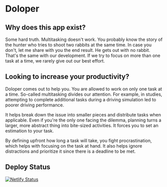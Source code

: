 # Doloper

## Why does this app exist?

Some hard truth. Multitasking doesn't work. You probably know the story of the hunter who tries to shoot two rabbits at the same time. In case you don't, let me share with you the end result. He gets out with no rabbit. That's the same with our development. If we try to focus on more than one task at a time, we rarely give out our best effort.

## Looking to increase your productivity?

Doloper comes out to help you. You are allowed to work on only one task at a time. So-called multitasking divides our attention. For example, in studies, attempting to complete additional tasks during a driving simulation led to poorer driving performance. 

It helps break down the issue into smaller pieces and distribute tasks when applicable. Even if you're the only one facing the dilemma, planning turns a larger, more abstract thing into bite-sized activities. It forces you to set an estimation to your task. 

By defining upfront how long a task will take, you fight procrastination, which helps with focusing on the task at hand. It also helps ignore distractions and prioritize it since there is a deadline to be met.



## Deploy Status

[![Netlify Status](https://api.netlify.com/api/v1/badges/7850deb9-d846-4a0f-a4a8-3d358c40e2e3/deploy-status)](https://app.netlify.com/sites/doloper/deploys)
